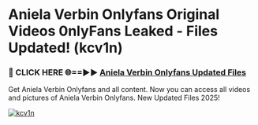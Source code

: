 # Aniela Verbin Onlyfans Original Videos 0nlyFans Leaked - Files Updated! (kcv1n)

<h3>🔴 CLICK HERE 🌐==►► <a href="https://tinyurl.com/ehrbuxhb" rel="nofollow">Aniela Verbin Onlyfans Updated Files</a></h3>

Get Aniela Verbin Onlyfans and all content. Now you can access all videos and pictures of Aniela Verbin Onlyfans. New Updated Files 2025!

[![kcv1n](https://i.imgur.com/lVYEuWS.gif)](https://tinyurl.com/ehrbuxhb)
